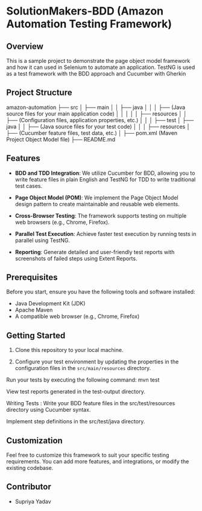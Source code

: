 # SolutionMakers-BDD (Amazon Automation Testing Framework)

## Overview
This is a sample project to demonstrate the page object model framework and how it can used in Selenium to automate an application.
TestNG is used as a test framework with the BDD approach and Cucumber with Gherkin

## Project Structure

amazon-automation
├── src
│ ├── main
│ │ ├── java
│ │ │ ├── (Java source files for your main application code)
│ │ │
│ │ ├── resources
│ │ ├── (Configuration files, application properties, etc.)
│ │
│ ├── test
│ ├── java
│ │ ├── (Java source files for your test code)
│ │
│ ├── resources
│ ├── (Cucumber feature files, test data, etc.)
│
├── pom.xml (Maven Project Object Model file)
├── README.md

## Features

- **BDD and TDD Integration**: We utilize Cucumber for BDD, allowing you to write feature files in plain English and TestNG for TDD to write traditional test cases.

- **Page Object Model (POM)**: We implement the Page Object Model design pattern to create maintainable and reusable web elements.

- **Cross-Browser Testing**: The framework supports testing on multiple web browsers (e.g., Chrome, Firefox).

- **Parallel Test Execution**: Achieve faster test execution by running tests in parallel using TestNG.

- **Reporting**: Generate detailed and user-friendly test reports with screenshots of failed steps using Extent Reports.

## Prerequisites

Before you start, ensure you have the following tools and software installed:

- Java Development Kit (JDK)
- Apache Maven
- A compatible web browser (e.g., Chrome, Firefox)

## Getting Started

1. Clone this repository to your local machine.

2. Configure your test environment by updating the properties in the configuration files in the `src/main/resources` directory.
   
Run your tests by executing the following command: mvn test

View test reports generated in the test-output directory.

Writing Tests :
Write your BDD feature files in the src/test/resources directory using Cucumber syntax.

Implement step definitions in the src/test/java directory.

## Customization
Feel free to customize this framework to suit your specific testing requirements. You can add more features, and integrations, or modify the existing codebase.

## Contributor
- Supriya Yadav
